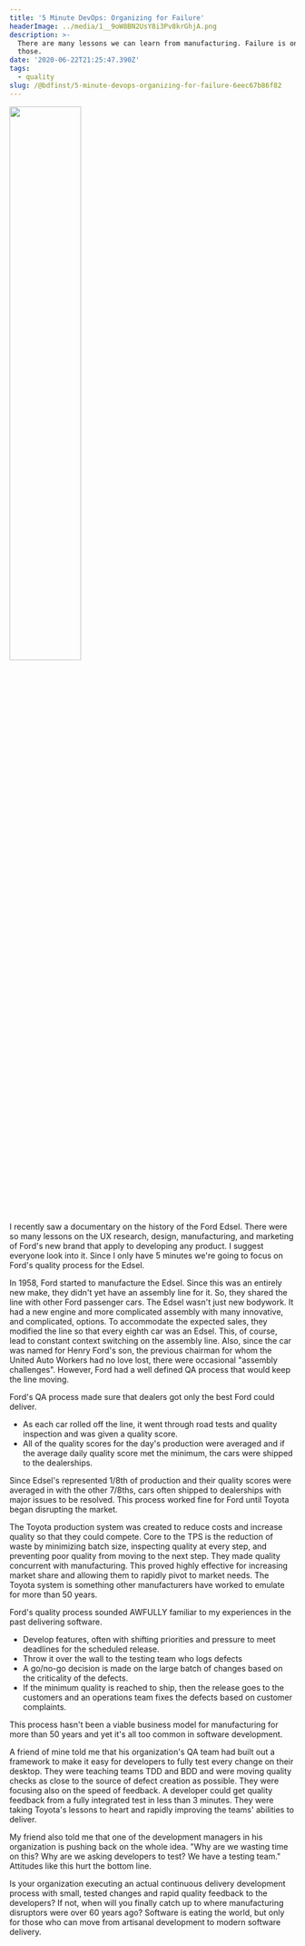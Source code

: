 ```yaml
---
title: '5 Minute DevOps: Organizing for Failure'
headerImage: ../media/1__9oW8BN2UsY8i3Pv8krGhjA.png
description: >-
  There are many lessons we can learn from manufacturing. Failure is one of
  those.
date: '2020-06-22T21:25:47.390Z'
tags: 
  - quality
slug: /@bdfinst/5-minute-devops-organizing-for-failure-6eec67b86f82
---
```


<img src="../media/1__9oW8BN2UsY8i3Pv8krGhjA.png" width="50%"></img>

I recently saw a documentary on the history of the Ford Edsel. There were so many lessons on the UX research, design, manufacturing, and marketing of Ford's new brand that apply to developing any product. I suggest everyone look into it. Since I only have 5 minutes we're going to focus on Ford's quality process for the Edsel.

In 1958, Ford started to manufacture the Edsel. Since this was an entirely new make, they didn't yet have an assembly line for it. So, they shared the line with other Ford passenger cars. The Edsel wasn't just new bodywork. It had a new engine and more complicated assembly with many innovative, and complicated, options. To accommodate the expected sales, they modified the line so that every eighth car was an Edsel. This, of course, lead to constant context switching on the assembly line. Also, since the car was named for Henry Ford's son, the previous chairman for whom the United Auto Workers had no love lost, there were occasional "assembly challenges". However, Ford had a well defined QA process that would keep the line moving.

Ford's QA process made sure that dealers got only the best Ford could deliver.

* As each car rolled off the line, it went through road tests and quality inspection and was given a quality score.
* All of the quality scores for the day's production were averaged and if the average daily quality score met the minimum, the cars were shipped to the dealerships.

Since Edsel's represented 1/8th of production and their quality scores were averaged in with the other 7/8ths, cars often shipped to dealerships with major issues to be resolved. This process worked fine for Ford until Toyota began disrupting the market.

The Toyota production system was created to reduce costs and increase quality so that they could compete. Core to the TPS is the reduction of waste by minimizing batch size, inspecting quality at every step, and preventing poor quality from moving to the next step. They made quality concurrent with manufacturing. This proved highly effective for increasing market share and allowing them to rapidly pivot to market needs. The Toyota system is something other manufacturers have worked to emulate for more than 50 years.

Ford's quality process sounded AWFULLY familiar to my experiences in the past delivering software.

* Develop features, often with shifting priorities and pressure to meet deadlines for the scheduled release.
* Throw it over the wall to the testing team who logs defects
* A go/no-go decision is made on the large batch of changes based on the criticality of the defects.
* If the minimum quality is reached to ship, then the release goes to the customers and an operations team fixes the defects based on customer complaints.

This process hasn't been a viable business model for manufacturing for more than 50 years and yet it's all too common in software development.

A friend of mine told me that his organization's QA team had built out a framework to make it easy for developers to fully test every change on their desktop. They were teaching teams TDD and BDD and were moving quality checks as close to the source of defect creation as possible. They were focusing also on the speed of feedback. A developer could get quality feedback from a fully integrated test in less than 3 minutes. They were taking Toyota's lessons to heart and rapidly improving the teams' abilities to deliver.

My friend also told me that one of the development managers in his organization is pushing back on the whole idea. "Why are we wasting time on this? Why are we asking developers to test? We have a testing team." Attitudes like this hurt the bottom line.

Is your organization executing an actual continuous delivery development process with small, tested changes and rapid quality feedback to the developers? If not, when will you finally catch up to where manufacturing disruptors were over 60 years ago? Software is eating the world, but only for those who can move from artisanal development to modern software delivery.
